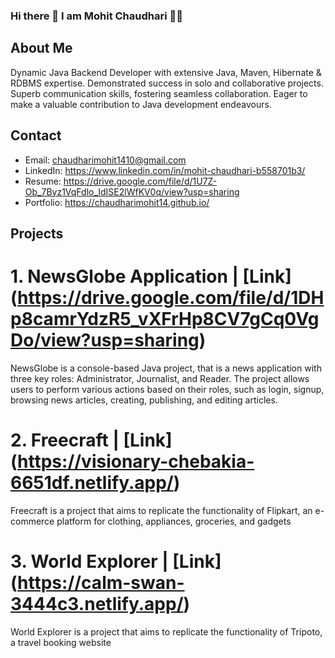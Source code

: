 ### Hi there 👋 I am Mohit Chaudhari 👨‍💻

## About Me
Dynamic Java Backend Developer with extensive Java, Maven, Hibernate & RDBMS expertise. Demonstrated success in solo and collaborative projects. Superb communication skills, fostering seamless collaboration. Eager to make a valuable contribution to Java development endeavours.

## Contact
* Email: chaudharimohit1410@gmail.com
* LinkedIn: https://www.linkedin.com/in/mohit-chaudhari-b558701b3/
* Resume: https://drive.google.com/file/d/1U7Z-Ob_7Byz1VqFdlo_IdISE2lWfKV0q/view?usp=sharing
* Portfolio: https://chaudharimohit14.github.io/

## Projects
# 1. NewsGlobe Application | [Link] (https://drive.google.com/file/d/1DHp8camrYdzR5_vXFrHp8CV7gCq0VgDo/view?usp=sharing)
NewsGlobe is a console-based Java project, that is a news application with three key roles: Administrator, Journalist, and Reader. The project allows users to perform various actions based on their roles, such as login, signup, browsing news articles, creating, publishing, and editing articles.
# 2. Freecraft | [Link] (https://visionary-chebakia-6651df.netlify.app/)
Freecraft is a project that aims to replicate the functionality of Flipkart, an e-commerce platform for clothing, appliances, groceries, and gadgets
# 3. World Explorer | [Link] (https://calm-swan-3444c3.netlify.app/)
World Explorer is a project that aims to replicate the functionality of Tripoto, a travel booking website
